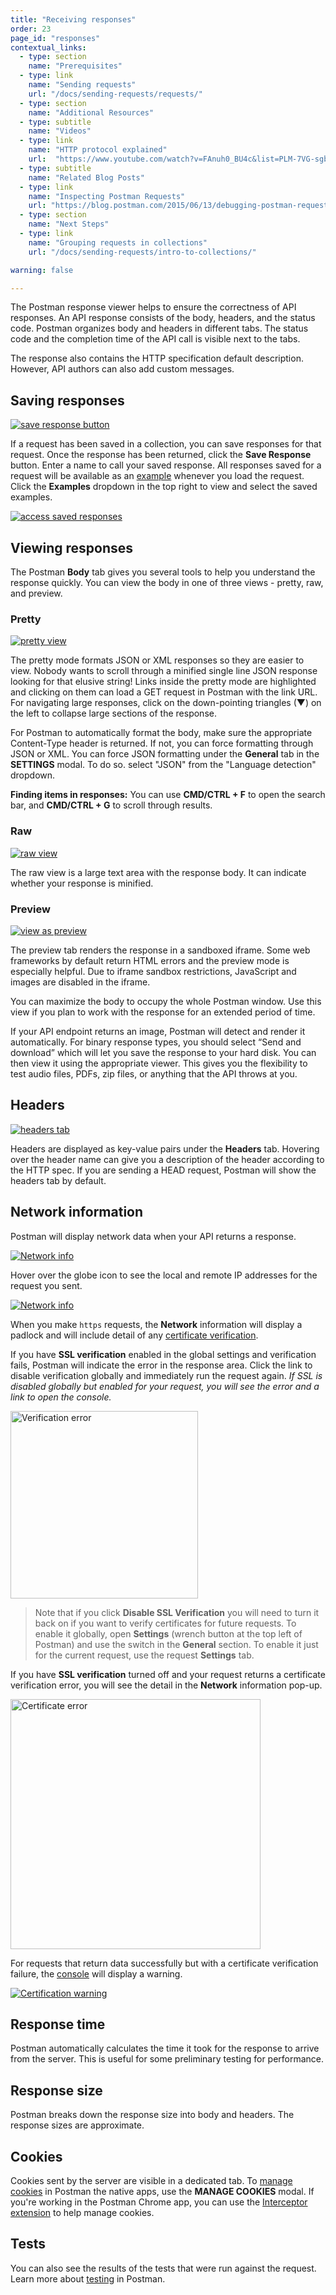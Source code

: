```yaml
---
title: "Receiving responses"
order: 23
page_id: "responses"
contextual_links:
  - type: section
    name: "Prerequisites"
  - type: link
    name: "Sending requests"
    url: "/docs/sending-requests/requests/"
  - type: section
    name: "Additional Resources"
  - type: subtitle
    name: "Videos"
  - type: link
    name: "HTTP protocol explained"
    url:  "https://www.youtube.com/watch?v=FAnuh0_BU4c&list=PLM-7VG-sgbtBBnWb2Jc5kufgtWYEmiMAw"
  - type: subtitle
    name: "Related Blog Posts"
  - type: link
    name: "Inspecting Postman Requests"
    url: "https://blog.postman.com/2015/06/13/debugging-postman-requests/"
  - type: section
    name: "Next Steps"
  - type: link
    name: "Grouping requests in collections"
    url: "/docs/sending-requests/intro-to-collections/"

warning: false

---
```


The Postman response viewer helps to ensure the correctness of API responses. An API response consists of the body, headers, and the status code. Postman organizes body and headers in different tabs. The status code and the completion time of the API call is visible next to the tabs.

The response also contains the HTTP specification default description. However, API authors can also add custom messages.

## Saving responses

[![save response button](https://assets.postman.com/postman-docs/58538745.png)](https://assets.postman.com/postman-docs/58538745.png)

If a request has been saved in a collection, you can save responses for that request. Once the response has been returned, click the **Save Response** button. Enter a name to call your saved response. All responses saved for a request will be available as an [example](/docs/sending-requests/examples/) whenever you load the request. Click the **Examples** dropdown in the top right to view and select the saved examples.

[![access saved responses](https://assets.postman.com/postman-docs/examplesDropdown.png)](https://assets.postman.com/postman-docs/examplesDropdown.png)

## Viewing responses

The Postman **Body** tab gives you several tools to help you understand the response quickly. You can view the body in one of three views - pretty, raw, and preview.

### Pretty

[![pretty view](https://assets.postman.com/postman-docs/58538803.png)](https://assets.postman.com/postman-docs/58538803.png)

The pretty mode formats JSON or XML responses so they are easier to view. Nobody wants to scroll through a minified single line JSON response looking for that elusive string! Links inside the pretty mode are highlighted and clicking on them can load a GET request in Postman with the link URL. For navigating large responses, click on the down-pointing triangles (▼) on the left to collapse large sections of the response.

For Postman to automatically format the body, make sure the appropriate Content-Type header is returned. If not, you can force formatting through JSON or XML. You can force JSON formatting under the **General** tab in the **SETTINGS** modal. To do so. select "JSON" from the "Language detection" dropdown.

**Finding items in responses:** You can use **CMD/CTRL + F** to open the search bar, and **CMD/CTRL + G** to scroll through results.

### Raw

[![raw view](https://assets.postman.com/postman-docs/58538811.png)](https://assets.postman.com/postman-docs/58538811.png)

The raw view is a large text area with the response body. It can indicate whether your response is minified.

### Preview

[![view as preview](https://assets.postman.com/postman-docs/58538940.png)](https://assets.postman.com/postman-docs/58538940.png)

The preview tab renders the response in a sandboxed iframe. Some web frameworks by default return HTML errors and the preview mode is especially helpful. Due to iframe sandbox restrictions, JavaScript and images are disabled in the iframe.

You can maximize the body to occupy the whole Postman window. Use this view if you plan to work with the response for an extended period of time.

If your API endpoint returns an image, Postman will detect and render it automatically. For binary response types, you should select “Send and download” which will let you save the response to your hard disk. You can then view it using the appropriate viewer. This gives you the flexibility to test audio files, PDFs, zip files, or anything that the API throws at you.

## Headers

[![headers tab](https://assets.postman.com/postman-docs/58539000.png)](https://assets.postman.com/postman-docs/58539000.png)

Headers are displayed as key-value pairs under the **Headers** tab. Hovering over the header name can give you a description of the header according to the HTTP spec. If you are sending a HEAD request, Postman will show the headers tab by default.

## Network information

Postman will display network data when your API returns a response.

[![Network info](https://assets.postman.com/postman-docs/network-info-non-https.jpg)](https://assets.postman.com/postman-docs/network-info-non-https.jpg)

Hover over the globe icon to see the local and remote IP addresses for the request you sent.

[![Network info](https://assets.postman.com/postman-docs/network-info-response.jpg)](https://assets.postman.com/postman-docs/network-info-response.jpg)

When you make `https` requests, the __Network__ information will display a padlock and will include detail of any [certificate verification](/docs/sending-requests/certificates/).

If you have __SSL verification__ enabled in the global settings and verification fails, Postman will indicate the error in the response area. Click the link to disable verification globally and immediately run the request again. _If SSL is disabled globally but enabled for your request, you will see the error and a link to open the console._

<img alt="Verification error" src="https://assets.postman.com/postman-docs/response-error-disable-ssl.jpg" width="300px"/>

> Note that if you click __Disable SSL Verification__ you will need to turn it back on if you want to verify certificates for future requests. To enable it globally, open __Settings__ (wrench button at the top left of Postman) and use the switch in the __General__ section. To enable it just for the current request, use the request __Settings__ tab.

If you have __SSL verification__ turned off and your request returns a certificate verification error, you will see the detail in the __Network__ information pop-up.

<img alt="Certificate error" src="https://assets.postman.com/postman-docs/certificate-error-in-network-info.jpg" width="400px"/>

For requests that return data successfully but with a certificate verification failure, the [console](/docs/sending-requests/troubleshooting-api-requests/) will display a warning.

[![Certification warning](https://assets.postman.com/postman-docs/certification-error-console-warning.jpg)](https://assets.postman.com/postman-docs/certification-error-console-warning.jpg)

## Response time

Postman automatically calculates the time it took for the response to arrive from the server. This is useful for some preliminary testing for performance.

## Response size

Postman breaks down the response size into body and headers. The response sizes are approximate.

## Cookies

Cookies sent by the server are visible in a dedicated tab. To [manage cookies](/docs/sending-requests/cookies/) in Postman the native apps, use the **MANAGE COOKIES** modal. If you're working in the Postman Chrome app, you can use the [Interceptor extension](/docs/sending-requests/capturing-request-data/interceptor/) to help manage cookies.

## Tests

You can also see the results of the tests that were run against the request. Learn more about [testing](/docs/writing-scripts/test-scripts/) in Postman.
